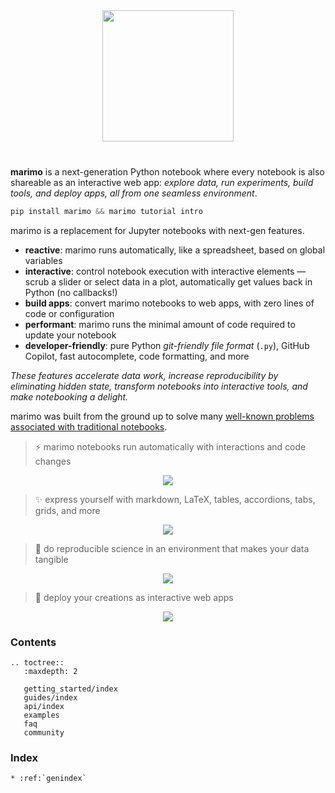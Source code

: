 <p align="center" style="margin-top: 40px; margin-bottom: 40px;">
  <img src="_static/marimo-logotype-thick.svg" width="210px">
</p>

**marimo** is a next-generation Python notebook where every notebook is
also shareable as an interactive web app: _explore data, run
experiments, build tools, and deploy apps, all from one seamless
environment_.

```python
pip install marimo && marimo tutorial intro
```

marimo is a replacement for Jupyter notebooks with next-gen features.

- **reactive**: marimo runs automatically, like a spreadsheet, based on global variables
- **interactive**: control notebook execution with interactive elements — scrub a slider or select data in a plot, automatically get values back in Python (no callbacks!)
- **build apps**: convert marimo notebooks to web apps, with zero lines of code or configuration
- **performant**: marimo runs the
  minimal amount of code required to update your notebook
- **developer-friendly**: pure Python _git-friendly file format_ (`.py`), GitHub Copilot, fast autocomplete, code formatting, and more

_These features accelerate data work, increase reproducibility by eliminating
hidden state, transform notebooks into interactive tools, and make notebooking
a delight._


marimo was built from the ground up to solve many <a
href="/faq.html#faq-jupyter">well-known problems associated with traditional
notebooks</a>.

> ⚡ marimo notebooks run automatically with interactions and code changes

<div align="center">
<figure>
<img src="/_static/readme-ui.gif"/>
</figure>
</div>

> ✨ express yourself with markdown, LaTeX, tables, accordions, tabs, grids, and more

<div align="center">
<figure>
<img src="/_static/outputs.gif"/>
</figure>
</div>

> 🔬 do reproducible science in an environment that makes your data tangible

<div align="center">
<figure>
<img src="/_static/faq-marimo-ui.gif"/>
</figure>
</div>

> 🚀 deploy your creations as interactive web apps

<div align="center">
<figure>
<img src="/_static/docs-intro-app.gif"/>
</figure>
</div>

<h3>Contents</h3>

```{eval-rst}
.. toctree::
   :maxdepth: 2

   getting_started/index
   guides/index
   api/index
   examples
   faq
   community
```

<h3>Index</h3>

```{eval-rst}
* :ref:`genindex`
```
